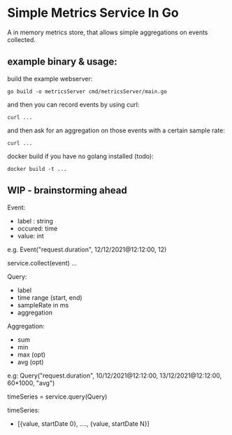 Simple Metrics Service In Go
=============================

A in memory metrics store, that allows simple aggregations on events collected.

example binary & usage:
------------------------

build the example webserver:

    go build -o metricsServer cmd/metricsServer/main.go 

and then you can record events by using curl:
    
    curl ... 

and then ask for an aggregation on those events with a certain sample rate:

    curl ...

docker build if you have no golang installed (todo):

    docker build -t ... 


WIP  - brainstorming ahead
----------------------------

Event:
 - label : string
 - occured: time
 - value: int
 
e.g. Event("request.duration", 12/12/2021@12:12:00, 12)

service.collect(event)
...

Query:
- label
- time range (start, end)
- sampleRate in ms
- aggregation

Aggregation:
- sum
- min
- max (opt)
- avg (opt)

e.g:
Query("request.duration", 10/12/2021@12:12:00, 13/12/2021@12:12:00, 60*1000, "avg")


timeSeries = service.query(Query)

timeSeries: 
- [{value, startDate 0}, ...., {value, startDate N}]
 
